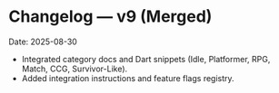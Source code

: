 # Changelog — v9 (Merged)
Date: 2025-08-30

- Integrated category docs and Dart snippets (Idle, Platformer, RPG, Match, CCG, Survivor-Like).
- Added integration instructions and feature flags registry.
